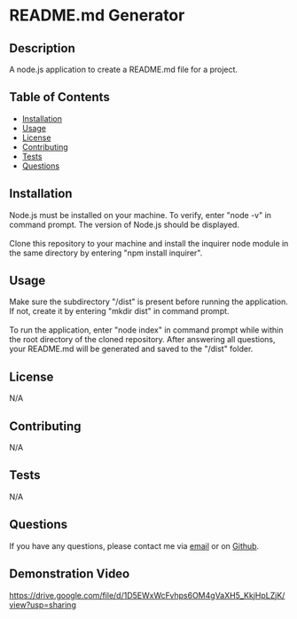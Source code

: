 # README.md Generator

## Description

A node.js application to create a README.md file for a project.

## Table of Contents

* [Installation](#installation)
* [Usage](#usage)
* [License](#license)
* [Contributing](#contributing)
* [Tests](#tests)
* [Questions](#questions)

## Installation

Node.js must be installed on your machine. To verify, enter "node -v" in command prompt. The version of Node.js should be displayed.<br><br>
Clone this repository to your machine and install the inquirer node module in the same directory by entering "npm install inquirer".<br>

## Usage

Make sure the subdirectory "/dist" is present before running the application. If not, create it by entering "mkdir dist" in command prompt.<br><br>
To run the application, enter "node index" in command prompt while within the root directory of the cloned repository. After answering all questions, your README.md will be generated and saved to the "/dist" folder.

## License

N/A

## Contributing

N/A

## Tests

N/A

## Questions

If you have any questions, please contact me via [email](sagat.cheung@gmail.com) or on [Github](http://github.com/sagatto).

## Demonstration Video

https://drive.google.com/file/d/1D5EWxWcFvhps6OM4gVaXH5_KkjHpLZjK/view?usp=sharing